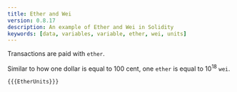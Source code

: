 ```yaml
---
title: Ether and Wei
version: 0.8.17
description: An example of Ether and Wei in Solidity
keywords: [data, variables, variable, ether, wei, units]
---
```


Transactions are paid with `ether`.

Similar to how one dollar is equal to 100 cent, one `ether` is equal to 10<sup>18</sup> `wei`.

```solidity
{{{EtherUnits}}}
```
